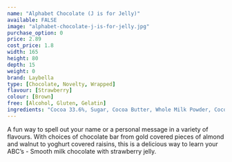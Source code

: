 ```yaml
---
name: "Alphabet Chocolate (J is for Jelly)"
available: FALSE
image: "alphabet-chocolate-j-is-for-jelly.jpg"
purchase_option: 0
price: 2.89
cost_price: 1.8
width: 165
height: 80
depth: 15
weight: 0
brand: Laybella
type: [Chocolate, Novelty, Wrapped]
flavour: [Strawberry]
colour: [Brown]
free: [Alcohol, Gluten, Gelatin]
ingredients: "Cocoa 33.6%, Sugar, Cocoa Butter, Whole Milk Powder, Cocoa Mass, Soy Lecithin, Flavouring: Natural Vanilla, Glucose-Fructose Syrup, Sugar, Gelatine, Citric Acid, Acid Regulator, Sodium Citrates, Acetic Acid, Flavouring, Colours, Carmines, Curcumin"
---
```

A fun way to spell out your name or a personal message in a variety of flavours. With choices of chocolate bar from gold covered pieces of almond and walnut to yoghurt covered raisins, this is a delicious way to learn your ABC’s - Smooth milk chocolate with strawberry jelly.